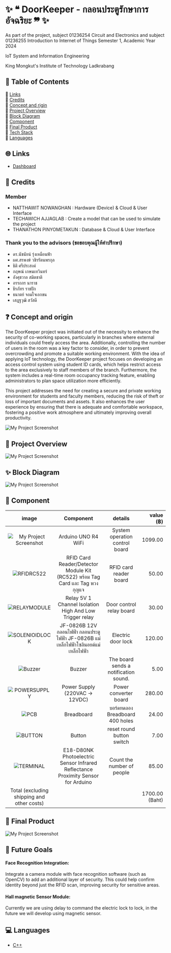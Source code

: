 

# ✨  ❝ DoorKeeper - กลอนประตูรักษาการอัจฉริยะ ❞ ✨

As part of the project, subject 01236254 Circuit and Electronics and subject 01236255 Introduction to Internet of Things
Semester 1, Academic Year 2024

IoT System and Information Engineering

King Mongkut's Institute of Technology Ladkrabang



## 📁 Table of Contents

  🔸 [Links](#-links) <br> 
  🔸 [Credits](#-Credits) <br> 
  🔸 [Concept and rigin](#-concept-and-origin) <br>
  🔸 [Project Overview](#-Project-Overview) <br>
  🔸 [Block Diagram](#-block-diagram) <br>
  🔸 [Component](#-Component) <br>
  🔸 [Final Product](#-final-product) <br>
  🔸 [Tech Stack](#-Future-Goals) <br>
  🔸 [Languages](#-Languages) <br>

## 🌐 Links

- [Dashboard](https://water-quality-dashboard.vercel.app/login.html)

## 👥 Credits

### Member
- NATTHAWIT NOWANGHAN : Hardware (Device) & Cloud & User Interface
- TECHAWICH  AJJAGLAB : Create a model that can be used to simulate the project
- THANATHON  PINYOMETAKUN : Database & Cloud & User Interface  

### Thank you to the advisors (ขอขอบคุณผู้ให้คำปรึกษา)
- ดร.นัชนัยน์ รุ่งเหมือนฟ้า
- ผศ.สรพงษ์ วชิรรัตนพรกุล
- ธิติ ศรีประสงค์
- กฤษณ์ เกษมเทวินทร์
- อังศุชวาล	สมิตชาติ
- อรรถกร นาราช
- ธีรภัทร	ราชปัก
- ธนาตย์ จอมใจเอกขน
- เสฎฐวุฒิ สวัสดี
  

## ❓ Concept and origin

The DoorKeeper project was initiated out of the necessity to enhance the security of co-working spaces, particularly in branches where external individuals could freely access the area. Additionally, controlling the number of users in the room was a key factor to consider, in order to prevent overcrowding and promote a suitable working environment. With the idea of applying IoT technology, the DoorKeeper project focuses on developing an access control system using student ID cards, which helps restrict access to the area exclusively to staff members of the branch. Furthermore, the system includes a real-time room occupancy tracking feature, enabling administrators to plan space utilization more efficiently.

This project addresses the need for creating a secure and private working environment for students and faculty members, reducing the risk of theft or loss of important documents and assets. It also enhances the user experience by ensuring that there is adequate and comfortable workspace, fostering a positive work atmosphere and ultimately improving overall productivity.

![My Project Screenshot](image/image3.png) 

## 🌈 Project Overview

![My Project Screenshot](image/image2.png) 

## ✨ Block Diagram

![My Project Screenshot](image/image4.png) 

## 📍 Component

|                     image                    |            Component             |         details         | value (฿) |
| :------------------------------------------: | :-------------------------------: | :------------------------: | -------: |
| ![My Project Screenshot](image/ARD-UNO-R4W.png)|          Arduino UNO R4 WiFi      | System operation control board |   1099.00 |
|     ![RFIDRC522](image/rfidpic.png)      |        RFID Card Reader/Detector Module Kit (RC522) พร้อม Tag Card และ Tag พวงกุญแจ        |     RFID card reader board     |    50.00 |
|   ![RELAYMODULE](image/relaypic.png)    |           Relay 5V 1 Channel Isolation High And Low Trigger relay            |  Door control relay board  |    30.00 |
| ![SOLENIOIDLOCK](image/jfpic.png)  |           JF-0826B 12V กลอนไฟฟ้า กลอนประตูไฟฟ้า JF-0826B แม่เหล็กไฟฟ้าโซลินอยด์แม่เหล็กไฟฟ้า          |          Electric door lock          |   120.00 |
|        ![Buzzer](image/buzzerpic.png)         |              Buzzer               |  The board sends a notification sound.    |     5.00 |
|   ![POWERSUPPLY](image/dcpic.png)    |  Power Supply (220VAC -> 12VDC)   |    Power converter board     |   280.00 |
|           ![PCB](image/Breadboardpic.png)            |                Breadboard                |       บอร์ดทดลอง Breadboard 400 holes       |    24.00 |
|        ![BUTTON](image/buttonpic.png)        |              Button               |           reset round button switch           |     7.00 |
|      ![TERMINAL](image/irpic.png)       |          E18-D80NK Photoelectric Sensor Infrared Reflectance Proximity Sensor for Arduino           |         Count the number of people          |    85.00 |
|      Total (excluding shipping and other costs)       |                                   |                            |   1700.00 (Baht) |

## 🤩 Final Product

![My Project Screenshot](image/finalpj.png) 

## 🚀 Future Goals

#### Face Recognition Integration:
Integrate a camera module with face recognition software (such as OpenCV) to add an additional layer of security. This could help confirm identity beyond just the RFID scan, improving security for sensitive areas.

#### Hall magnetic Sensor Module:
Currently we are using delay to command the electric lock to lock, in the future we will develop using magnetic sensor.

## 💻 Languages
- [C++](https://en.wikipedia.org/wiki/C%2B%2B)
